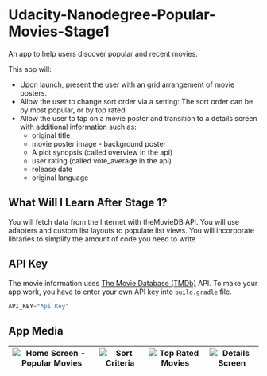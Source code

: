 # Udacity-Nanodegree-Popular-Movies-Stage1
 An app to help users discover popular and recent movies.

 This app will:

 - Upon launch, present the user with an grid arrangement of movie posters.
 - Allow the user to change sort order via a setting: The sort order can be by most popular, or by top rated
 - Allow the user to tap on a movie poster and transition to a details screen with additional information such as:
   - original title
   - movie poster image - background poster
   - A plot synopsis (called overview in the api)
   - user rating (called vote_average in the api)
   - release date
   - original language
   
## What Will I Learn After Stage 1?
You will fetch data from the Internet with theMovieDB API.
You will use adapters and custom list layouts to populate list views.
You will incorporate libraries to simplify the amount of code you need to write

## API Key
The movie information uses [The Movie Database (TMDb)](https://www.themoviedb.org/documentation/api) API.
To make your app work, you have to enter your own API key into `build.gradle` file.

```build.gradle (app)
API_KEY="Api Key"
```
## App Media

| ![Home Screen - Popular Movies](https://i.postimg.cc/d0TbM4Hb/Screenshot-20190819-163631.png) | ![Sort Criteria](https://i.postimg.cc/rFmYXfzf/Screenshot-20190819-163653.png) | ![Top Rated Movies](https://i.postimg.cc/28K9znZr/Screenshot-20190819-163709.png) | ![Details Screen](https://i.postimg.cc/tgPMv77y/Screenshot-20190819-163816.png) |
|:---:|:---:|:---:|:---:|
